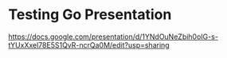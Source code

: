 # Testing Go Presentation

https://docs.google.com/presentation/d/1YNdOuNeZbih0oIG-s-tYUxXxel78E5S1QvR-ncrQa0M/edit?usp=sharing
